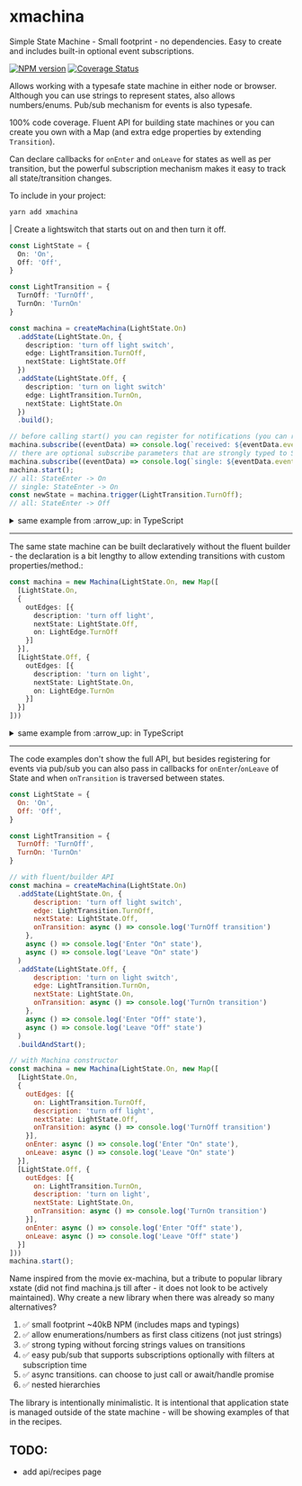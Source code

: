 # xmachina
Simple State Machine - Small footprint - no dependencies.  Easy to create and includes built-in optional event subscriptions.

[![NPM version](http://img.shields.io/npm/v/xmachina.svg?style=flat-square)](https://www.npmjs.com/package/xmachina)
[![Coverage Status](https://coveralls.io/repos/github/brianzinn/xmachina/badge.svg?branch=main)](https://coveralls.io/github/brianzinn/xmachina?branch=main)

Allows working with a typesafe state machine in either node or browser.  Although you can use strings to represent states, also allows numbers/enums.  Pub/sub mechanism for events is also typesafe.

100% code coverage. Fluent API for building state machines or you can create you own with a Map (and extra edge properties by extending `Transition`).

Can declare callbacks for `onEnter` and `onLeave` for states as well as per transition, but the powerful subscription mechanism makes it easy to track all state/transition changes.

To include in your project:
```bash
yarn add xmachina
```

| Create a lightswitch that starts out on and then turn it off.
```typescript
const LightState = {
  On: 'On',
  Off: 'Off',
}

const LightTransition = {
  TurnOff: 'TurnOff',
  TurnOn: 'TurnOn'
}

const machina = createMachina(LightState.On)
  .addState(LightState.On, {
    description: 'turn off light switch',
    edge: LightTransition.TurnOff,
    nextState: LightState.Off
  })
  .addState(LightState.Off, {
    description: 'turn on light switch'
    edge: LightTransition.TurnOn,
    nextState: LightState.On
  })
  .build();

// before calling start() you can register for notifications (you can register 'after' start(), but will miss events from before you subscribe)
machina.subscribe((eventData) => console.log(`received: ${eventData.event} -> ${eventData.value.new}`));
// there are optional subscribe parameters that are strongly typed to State/Transition
machina.subscribe((eventData) => console.log(`single: ${eventData.event} -> ${eventData.value.new}`), NotificationType.StateEnter, LightState.On);
machina.start();
// all: StateEnter -> On
// single: StateEnter -> On
const newState = machina.trigger(LightTransition.TurnOff);
// all: StateEnter -> Off
```

<details>
  <summary>same example from :arrow_up: in TypeScript</summary>

```typescript
// string enums are optional - supports all enum types
enum LightState {
  On = 'On',
  Off = 'Off'
};

enum LightTransition {
  TurnOff = 'TurnOff',
  TurnOn = 'TurnOn'
}

const machina = createMachina<LightState, LightTransition>(LightState.On)
  .addState(LightState.On, {
    edge: LightTransition.TurnOff,
    nextState: LightState.Off,
    description: 'turn off light switch'
  })
  .addState(LightState.Off, {
    edge: LightTransition.TurnOn,
    nextState: LightState.On,
    description: 'turn on light switch'
  })
  .build();

// before calling start() you can register for notifications (you can register 'after' start(), but will miss events from before you subscribe)
machina.subscribe((eventData: EventData<LightState | LightTransition>) => console.log(`received: ${eventData.event} -> ${eventData.value.new}`));
// there are optional subscribe parameters that are strongly typed to State/Transition
machina.subscribe((eventData: EventData<LightState | LightTransition>) => console.log(`single: ${eventData.event} -> ${eventData.value.new}`), NotificationType.StateEnter, LightState.On);
machina.start();
// all: StateEnter -> On
// single: StateEnter -> On
const newState = machina.trigger(LightTransition.TurnOff);
// all: StateEnter -> Off
```
</details>

---

The same state machine can be built declaratively without the fluent builder - the declaration is a bit lengthy to allow extending transitions with custom properties/method.:
```typescript
const machina = new Machina(LightState.On, new Map([
  [LightState.On,
  {
    outEdges: [{
      description: 'turn off light',
      nextState: LightState.Off,
      on: LightEdge.TurnOff
    }]
  }],
  [LightState.Off, {
    outEdges: [{
      description: 'turn on light',
      nextState: LightState.On,
      on: LightEdge.TurnOn
    }]
  }]
]))
```

<details>
  <summary>same example from :arrow_up: in TypeScript</summary>

```typescript
const machina = new Machina(LightState.On, new Map<LightState, NodeState<LightState, LightEdge, Transition<LightState, LightEdge>>>([
  [LightState.On,
  {
    outEdges: [{
      description: 'turn off light',
      nextState: LightState.Off,
      on: LightEdge.TurnOff
    }]
  }],
  [LightState.Off, {
    outEdges: [{
      description: 'turn on light',
      nextState: LightState.On,
      on: LightEdge.TurnOn
    }]
  }]
]))
```
</details>

---

The code examples don't show the full API, but besides registering for events via pub/sub you can also pass in callbacks for `onEnter`/`onLeave` of State and when `onTransition` is traversed between states.
```javascript
const LightState = {
  On: 'On',
  Off: 'Off',
}

const LightTransition = {
  TurnOff: 'TurnOff',
  TurnOn: 'TurnOn'
}

// with fluent/builder API
const machina = createMachina(LightState.On)
  .addState(LightState.On, {
      description: 'turn off light switch',
      edge: LightTransition.TurnOff,
      nextState: LightState.Off,
      onTransition: async () => console.log('TurnOff transition')
    },
    async () => console.log('Enter "On" state'),
    async () => console.log('Leave "On" state')
  )
  .addState(LightState.Off, {
      description: 'turn on light switch',
      edge: LightTransition.TurnOn,
      nextState: LightState.On,
      onTransition: async () => console.log('TurnOn transition')
    },
    async () => console.log('Enter "Off" state'),
    async () => console.log('Leave "Off" state')
  )
  .buildAndStart();

// with Machina constructor
const machina = new Machina(LightState.On, new Map([
  [LightState.On,
  {
    outEdges: [{
      on: LightTransition.TurnOff,
      description: 'turn off light',
      nextState: LightState.Off,
      onTransition: async () => console.log('TurnOff transition')
    }],
    onEnter: async () => console.log('Enter "On" state'),
    onLeave: async () => console.log('Leave "On" state')
  }],
  [LightState.Off, {
    outEdges: [{
      on: LightTransition.TurnOn,
      description: 'turn on light',
      nextState: LightState.On,
      onTransition: async () => console.log('TurnOn transition')
    }],
    onEnter: async () => console.log('Enter "Off" state'),
    onLeave: async () => console.log('Leave "Off" state')
  }]
]))
machina.start();
```

Name inspired from the movie ex-machina, but a tribute to popular library xstate (did not find machina.js till after - it does not look to be actively maintained).
Why create a new library when there was already so many alternatives?
1. :white_check_mark: small footprint ~40kB NPM (includes maps and typings)
2. :white_check_mark: allow enumerations/numbers as first class citizens (not just strings)
3. :white_check_mark: strong typing without forcing strings values on transitions
4. :white_check_mark: easy pub/sub that supports subscriptions optionally with filters at subscription time
5. :white_check_mark: async transitions. can choose to just call or await/handle promise
6. :white_check_mark: nested hierarchies

The library is intentionally minimalistic.  It is intentional that application state is managed outside of the state machine - will be showing examples of that in the recipes.

## TODO:
* add api/recipes page